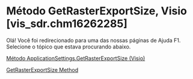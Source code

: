 
# Método GetRasterExportSize, Visio [vis_sdr.chm16262285]

Olá! Você foi redirecionado para uma das nossas páginas de Ajuda F1. Selecione o tópico que estava procurando abaixo.

[Método ApplicationSettings.GetRasterExportSize (Visio)](http://msdn.microsoft.com/library/70591d2c-ac80-5637-996e-3ebef6be0c51%28Office.15%29.aspx)

[GetRasterExportSize Method](http://msdn.microsoft.com/library/c1940edf-fbbd-d74d-7720-3eff902ea18a%28Office.15%29.aspx)

